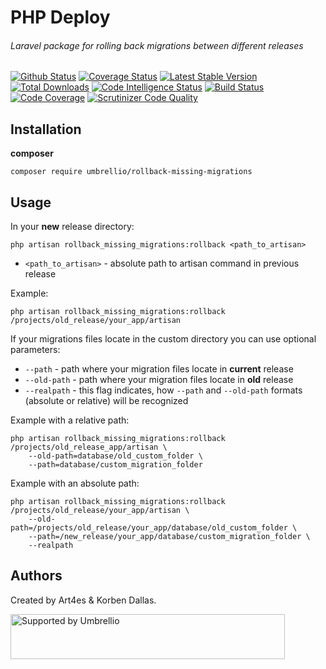 # PHP Deploy

###### Laravel package for rolling back migrations between different releases

[![Github Status](https://github.com/umbrellio/php-deploy/workflows/CI/badge.svg)](https://github.com/umbrellio/php-deploy/actions)
[![Coverage Status](https://coveralls.io/repos/github/umbrellio/php-deploy/badge.svg?branch=master)](https://coveralls.io/github/umbrellio/php-deploy?branch=master)
[![Latest Stable Version](https://poser.pugx.org/umbrellio/php-deploy/v/stable.png)](https://packagist.org/packages/umbrellio/php-deploy)
[![Total Downloads](https://poser.pugx.org/umbrellio/php-deploy/downloads.png)](https://packagist.org/packages/umbrellio/php-deploy)
[![Code Intelligence Status](https://scrutinizer-ci.com/g/umbrellio/php-deploy/badges/code-intelligence.svg?b=master)](https://scrutinizer-ci.com/code-intelligence)
[![Build Status](https://scrutinizer-ci.com/g/umbrellio/php-deploy/badges/build.png?b=master)](https://scrutinizer-ci.com/g/umbrellio/php-deploy/build-status/master)
[![Code Coverage](https://scrutinizer-ci.com/g/umbrellio/php-deploy/badges/coverage.png?b=master)](https://scrutinizer-ci.com/g/umbrellio/php-deploy/?branch=master)
[![Scrutinizer Code Quality](https://scrutinizer-ci.com/g/umbrellio/php-deploy/badges/quality-score.png?b=master)](https://scrutinizer-ci.com/g/umbrellio/php-deploy/?branch=master)


## Installation

__composer__  

`composer require umbrellio/rollback-missing-migrations`

## Usage

In your **new** release directory:   

`php artisan rollback_missing_migrations:rollback <path_to_artisan>`

- `<path_to_artisan>` - absolute path to artisan command in previous release 

Example:

`php artisan rollback_missing_migrations:rollback /projects/old_release/your_app/artisan`

If your migrations files locate in the custom directory you can use optional parameters:

- `--path` - path where your migration files locate in **current** release
- `--old-path` - path where your migration files locate in **old** release
- `--realpath` - this flag indicates, how `--path` and `--old-path` formats (absolute or relative) will be recognized
 
Example with a relative path:
 
```
php artisan rollback_missing_migrations:rollback /projects/old_release_app/artisan \
    --old-path=database/old_custom_folder \ 
    --path=database/custom_migration_folder 
```

Example with an absolute path:
 
```
php artisan rollback_missing_migrations:rollback /projects/old_release/your_app/artisan \
    --old-path=/projects/old_release/your_app/database/old_custom_folder \ 
    --path=/new_release/your_app/database/custom_migration_folder \ 
    --realpath
```

## Authors

Created by Art4es & Korben Dallas.

<a href="https://github.com/umbrellio/">
<img style="float: left;" src="https://umbrellio.github.io/Umbrellio/supported_by_umbrellio.svg" alt="Supported by Umbrellio" width="439" height="72">
</a>
